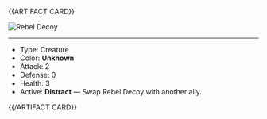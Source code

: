 <!-- ======================================

How to Contribute: https://ggs.wiki/r/howto

Artifact-specific info: https://github.com/GGS-ORG/artifact/blob/master/README.md

====================================== -->


{{ARTIFACT CARD}}

<!-- Card image goes here. -->

![Rebel Decoy](https://i.imgur.com/RDauea0.jpg)

---

<!-- Card description goes here. -->

* Type: Creature
* Color: **Unknown**
* Attack: 2
* Defense: 0
* Health: 3
* Active: **Distract** — Swap Rebel Decoy with another ally.

{{/ARTIFACT CARD}}
